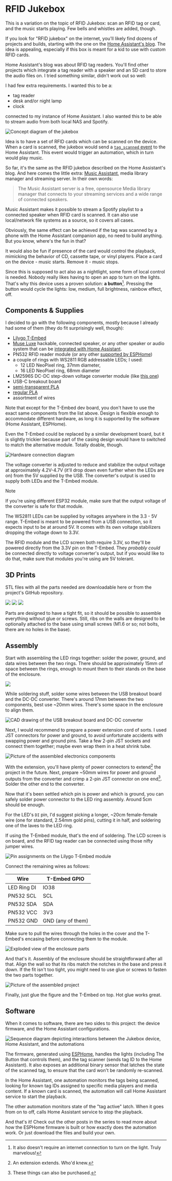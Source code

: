 # RFID Jukebox

This is a variation on the topic of RFID Jukebox: scan an RFID tag or card,
and the music starts playing. Few bells and whistles are added, though.

If you look for "RFID jukebox" on the internet, you'll likely find dozens of
projects and builds, starting with the one on the [Home Assistant's blog](https://www.home-assistant.io/integrations/tag/#building-an-rfid-jukebox).
The idea is appealing, especially if this box is meant for a kid to use with
custom RFID cards.

Home Assistant's blog was about RFID tag readers. You'll find other projects
which integrate a tag reader with a speaker and an SD card to store the audio
files on. I tried something similar, didn't work out so well:

I had few extra requirements. I wanted this to be a:

- tag reader
- desk and/or night lamp
- clock

connected to my instance of Home Assistant. I also wanted this to be able to
stream audio from both local NAS and Spotify.

![Concept diagram of the jukebox](assets/concept2.svg)

Idea is to have a set of RFID cards which can be scanned on the device. When
a card is scanned, the jukebox would send a [`tag_scanned` event](https://www.home-assistant.io/integrations/tag/#tag-scanned-events)
to the Home Assistant. This event would trigger an automation, which in turn
would play music.

So far, it's the same as the RFID jukebox described on the Home Assistant's
blog. And here comes the little extra: [Music Assistant](https://www.music-assistant.io/),
media library manager and streaming server. In their own words:

> The Music Assistant server is a free, opensource Media library manager that
> connects to your streaming services and a wide range of connected speakers.

Music Assistant makes it possible to stream a Spotify playlist to a connected
speaker when RFID card is scanned. It can also use local/network file systems
as a source, so it covers all cases.

Obviously, the same effect can be achieved if the tag was scanned by a phone
with the Home Assistant companion app, no need to build anything. But you know,
where's the fun in that?

It would also be fun if presence of the card would control the playback,
mimicking the behavior of CD, cassette tape, or vinyl players. Place a card
on the device - music starts. Remove it - music stops.

Since this is supposed to act also as a nightlight, some form of local control
is needed. Nobody really likes having to open an app to turn on the lights.
That's why this device uses a proven solution: **a button**[^1]. Pressing
the button would cycle the lights: low, medium, full brightness, rainbow
effect, off.

[^1]: It also doesn't require an internet connection to turn on the light.
Truly marvelous!

## Components & Supplies

I decided to go with the following components, mostly because I already had some
of them (they do fit surprisingly well, though):

- [Lilygo T-Embed](https://lilygo.cc/products/t-embed)
- [Muse Luxe](https://raspiaudio.com/product/esp-muse-luxe/) hackable, connected
  speaker, or any other speaker or audio system that can be [integrated with Home Assistant](https://www.home-assistant.io/integrations/?cat=media-player).
- PN532 RFID reader module (or any other [supported by ESPHome](https://esphome.io/components/#nfc-rfid))
- a couple of rings with WS2811 RGB addressable LEDs; I used:
    - 12 LED NeoPixel ring, 37mm diameter,
    - 16 LED NeoPixel ring, 68mm diameter
- LM2596S DC-DC step-down voltage converter module (like [this one](https://www.amazon.pl/dp/B089QJM8KQ?ref=ppx_yo2ov_dt_b_fed_asin_title&th=1))
- USB-C breakout board
- [semi-transparent PLA](https://anycubicofficial.pl/products/filament-pla?ref=upeeiins&variant=44750313718069)
- [regular PLA](https://anycubicofficial.pl/products/filament-pla?variant=44750313521461)
- assortment of wires

Note that except for the T-Embed dev board, you don't have to use the exact same
components from the list above. Design is flexible enough to accommodate
different hardware, as long it is supported by the software (Home Assistant,
ESPHome).

Even the T-Embed could be replaced by a similar development board, but it is
slightly trickier because part of the casing design would have to switched to
match the alternative module. Totally doable, though.

![Hardware connection diagram](assets/concept.svg)

The voltage converter is adjusted to reduce and stabilize the output voltage at
approximately 4.2V-4.7V (it'll drop down even further when the LEDs are on)
from the 5V supplied by the USB. The converter's output is used to supply both
LEDs and the T-Embed module.

> [!NOTE]
> If you're using different ESP32 module, make sure that the output voltage
> of the converter is safe for that module.

The WS2811 LEDs can be supplied by voltages anywhere in the 3.3 - 5V range.
T-Embed is meant to be powered from a USB connection, so it expects input to
be at around 5V. It comes with its own voltage stabilizers dropping the voltage
down to 3.3V.

The RFID module and the LCD screen both require 3.3V, so they'll be powered
directly from the 3.3V pin on the T-Embed. They _probably could_ be connected
directly to voltage converter's output, but if you would like to do that,
make sure that modules you're using are 5V tolerant.

## 3D Prints

STL files with all the parts needed are downloadable here or from the project's
GitHub repository.

![](assets/base_lite_cover.png)
![](assets/base.png)
![](assets/case_lite.png)

Parts are designed to have a tight fit, so it should be possible to assemble
everything without glue or screws. Still, ribs on the walls are designed to be
optionally attached to the base using small screws (M1.6 or so; not bolts, there
are no holes in the base).

## Assembly

Start with assembling the LED rings together: solder the power, ground, and data
wires between the two rings. There should be approximately 15mm of space between
the rings, enough to mount them to their stands on the base of the enclosure.

![](assets/led_rings_distance.png)

While soldering stuff, solder some wires between the USB breakout board and the
DC-DC converter. There's around 17mm between the two components, best use
~20mm wires. There's some space in the enclosure to align them.

![CAD drawing of the USB breakout board and DC-DC converter](assets/usb_breakout_and_converter.png)

Next, I would recommend to prepare a power extension cord of sorts. I used
JST connectors for power and ground, to avoid unfortunate accidents with
swapping power and ground pins. Take a few 2-pin JST sockets and connect
them together; maybe even wrap them in a heat shrink tube.

![Picture of the assembled electronics components](assets/IMG_20241227_202328968.jpg)

With the extension, you'll have plenty of power connectors to extend[^2] the
project in the future. Next, prepare ~50mm wires for power and ground outputs
from the converter and crimp a 2-pin JST connector on one end[^3]. Solder the other
end to the converter.

[^2]: An extension extends. Who'd knew.
[^3]: These things can also be purchased.

Now that it's been settled which pin is power and which is ground, you can
safely solder power connector to the LED ring assembly. Around 5cm should be
enough.

For the LED's `DI` pin, I'd suggest picking a longer, ~20cm female-female
wire (one for standard, 2.54mm gold pins), cutting it in half, and soldering
one of the laves to the LED ring.

If using the T-Embed module, that's the end of soldering. The LCD screen is
on board, and the RFID tag reader can be connected using those nifty jumper
wires.

![Pin assignments on the Lilygo T-Embed module](assets/lilygo_t-embed.png)

Connect the remaining wires as follows:

| Wire | T-Embed GPIO |
|------|--------------|
| LED Ring DI | IO38 |
| PN532 SCL | SCL |
| PN532 SDA | SDA |
| PN532 VCC | 3V3 |
| PN532 GND | GND (any of them) |

Make sure to pull the wires through the holes in the cover and the T-Embed's
encasing before connecting them to the module.

![Exploded view of the enclosure parts](assets/enclosure_exploded.png)

And that's it. Assembly of the enclosure should be straightforward after all
that. Align the wall so that its ribs match the notches in the base and press it
down. If the fit isn't too tight, you might need to use glue or screws to fasten
the two parts together.

![Picture of the assembled project](assets/frozen_nightlight_lite_orig.jpg)

Finally, just glue the figure and the T-Embed on top. Hot glue works great.

## Software

When it comes to software, there are two sides to this project: the device
firmware, and the Home Assistant configurations.

![Sequence diagram depicting interactions between the Jukebox device, Home Assistant, and the automations](assets/sequence_diagram.svg)

The firmware, generated using [ESPHome](https://esphome.io), handles the lights
(including The Button that controls them), and the tag scanner (sends tag ID to
the Home Assistant). It also exposes an additional binary sensor that latches
the state of the scanned tag, to ensure that the card won't be randomly
re-scanned.

In the Home Assistant, one automation monitors the tags being scanned, looking
for known tag IDs assigned to specific media players and media content.
If a known card is scanned, the automation will call Home Assistant service
to start the playback.

The other automation monitors state of the "tag active" latch. When it goes
from on to off, calls Home Assistant service to stop the playback.

And that's it! Check out the other posts in the series to read more about how
the ESPHome firmware is built or how exactly does the automation work. Or just
download the files and build your own.
